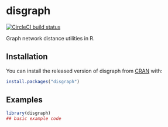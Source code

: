 # disgraph

<!-- badges: start -->
[![CircleCI build status](https://circleci.com/gh/Fagan-Lab/disgraph.svg?style=svg)](https://circleci.com/gh/Fagan-Lab/disgraph)
<!-- badges: end -->

Graph network distance utilities in R.

## Installation

You can install the released version of disgraph from [CRAN](https://CRAN.R-project.org) with:

``` r
install.packages("disgraph")
```

## Examples

``` r
library(disgraph)
## basic example code
```

